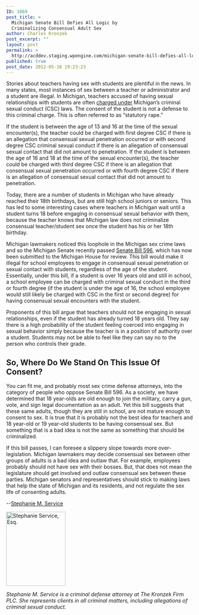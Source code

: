 ```yaml
---
ID: 1869
post_title: >
  Michigan Senate Bill Defies All Logic by
  Criminalizing Consensual Adult Sex
author: Charles Kronzek
post_excerpt: ""
layout: post
permalink: >
  http://acddev.staging.wpengine.com/michigan-senate-bill-defies-all-logic-by-criminalizing-consensual-adult-sex.html
published: true
post_date: 2012-05-16 19:23:23
---
```

Stories about teachers having sex with students are plentiful in the news. In many states, most instances of sex between a teacher or administrator and a student are illegal. In Michigan, teachers accused of having sexual relationships with students are often <a href="http://www.sexcrimeattorneys.com/lawyer-attorney-1402203.html" target="_blank">charged under</a> Michigan’s criminal sexual conduct (CSC) laws. The consent of the student is not a defense to this criminal charge. This is often referred to as “statutory rape.”

If the student is between the age of 13 and 16 at the time of the sexual encounter(s), the teacher could be charged with first degree CSC if there is an allegation that consensual sexual penetration occurred or with second degree CSC criminal sexual conduct if there is an allegation of consensual sexual contact that did not amount to penetration. If the student is between the age of 16 and 18 at the time of the sexual encounter(s), the teacher could be charged with third degree CSC if there is an allegation that consensual sexual penetration occurred or with fourth degree CSC if there is an allegation of consensual sexual contact that did not amount to penetration.

Today, there are a number of students in Michigan who have already reached their 18th birthdays, but are still high school juniors or seniors. This has led to some interesting cases where teachers in Michigan wait until a student turns 18 before engaging in consensual sexual behavior with them, because the teacher knows that Michigan law does not criminalize consensual teacher/student sex once the student has his or her 18th birthday.

Michigan lawmakers noticed this loophole in the Michigan sex crime laws and so the Michigan Senate recently passed <a href="http://www.legislature.mi.gov/documents/2011-2012/billengrossed/Senate/htm/2011-SEBS-0596.htm" target="_blank">Senate Bill 596</a>, which has now been submitted to the Michigan House for review. This bill would make it illegal for school employees to engage in consensual sexual penetration or sexual contact with students, regardless of the age of the student. Essentially, under this bill, if a student is over 16 years old and still in school, a school employee can be charged with criminal sexual conduct in the third or fourth degree (if the student is under the age of 16, the school employee would still likely be charged with CSC in the first or second degree) for having consensual sexual encounters with the student.

Proponents of this bill argue that teachers should not be engaging in sexual relationships, even if the student has already turned 18 years old. They say there is a high probability of the student feeling coerced into engaging in sexual behavior simply because the teacher is in a position of authority over a student. Students may not be able to feel like they can say no to the person who controls their grade.
<h2>So, Where Do We Stand On This Issue Of Consent?</h2>
You can fit me, and probably most sex crime defense attorneys, into the category of people who oppose Senate Bill 596. As a society, we have determined that 18 year-olds are old enough to join the military, carry a gun, vote, and sign legal documentation as an adult. Yet this bill suggests that these same adults, though they are still in school, are not mature enough to consent to sex. It is true that it is probably not the best idea for teachers and 18 year-old or 19 year-old students to be having consensual sex. But something that is a bad idea is not the same as something that should be criminalized.

If this bill passes, I can foresee a slippery slope towards more over-legislation. Michigan lawmakers may decide consensual sex between other groups of adults is a bad idea and outlaw that. For example, employees probably should not have sex with their bosses. But, that does not mean the legislature should get involved and outlaw consensual sex between these parties. Michigan senators and representatives should stick to making laws that help the state of Michigan and its residents, and not regulate the sex life of consenting adults.

--<a href="http://acddev.staging.wpengine.com/Trial-Attorneys.html#7" target="_blank">Stephanie M. Service</a>

<img class="alignnone" title="Stephanie Service, Esq." src="http://acddev.staging.wpengine.com/images/Service.png" alt="Stephanie Service, Esq." width="160" height="200" />

<em>Stephanie M. Service is a criminal defense attorney at The Kronzek Firm PLC. She represents clients in all criminal matters, including allegations of criminal sexual conduct.</em>